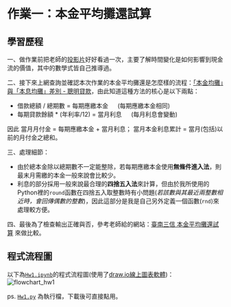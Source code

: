 # 作業一：本金平均攤還試算
## 學習歷程
 
一、做作業前把老師的[投影片](https://docs.google.com/presentation/d/e/2PACX-1vQanrLs-ZSFlnAXkUL5uLO9PVvrK1GaNFcjCVwC7IyIt16w_NuaCYUaO6lRxF54Qub_RntV2FGKr-Dm/pub?start=false&loop=false&delayms=3000&slide=id.p)好好看過一次，主要了解時間變化是如何影響到現金流的價值，其中的數學式皆自己推導過。

二、接下來上網查詢並確認本次作業的本金平均攤還是怎麼樣的流程：[「本金均攤」與「本息均攤」差別 - 聰明貸款](https://www.smartloan.com.tw/viewBlogDetail.do?kmId=45)，由此知道這種方法的核心是以下兩點： <br />
 * 借款總額 / 總期數 = 每期應繳本金 &emsp; (每期應繳本金相同)
 * 每期貸款餘額 * (年利率/12) = 當月利息 &emsp; (每月利息會變動) <br />
 
 因此 當月月付金 = 每期應繳本金 + 當月利息； 當月本金利息累計 = 當月(包括)以前的月付金之總和。

三、處理細節：<br />
 * 由於總本金除以總期數不一定能整除，若每期應繳本金使用**無條件進入法**，則最末月需繳的本金一般來說會比較少。
 * 利息的部分採用一般來說最合理的**四捨五入法**來計算，但由於我所使用的Python裡的`round`函數在四捨五入取整數時有小問題(_若該數與其最近兩整數相近時，會回傳偶數的整數_)，因此這部分是我是自己另外定義一個函數(`rnd`)來處理較方便。

四、最後為了檢查輸出正確與否，參考老師給的網站：[臺南三信 本金平均攤還試算](https://ttc.scu.org.tw/memdca1.htm) 來做比較。<br />

## 程式流程圖
以下為[`Hw1.ipynb`](https://github.com/aqua86400/Financial_Engineering/blob/master/Hw1/Hw1.ipynb)的程式流程圖(使用了[draw.io線上圖表軟體](https://app.diagrams.net/))：<br />
![flowchart_hw1](https://github.com/aqua86400/Financial_Engineering/blob/master/Hw1/flowchart_hw1.png)

ps. [`Hw1.py`](https://github.com/aqua86400/Financial_Engineering/blob/master/Hw1/Hw1.py) 為執行檔，下載後可直接點用。
